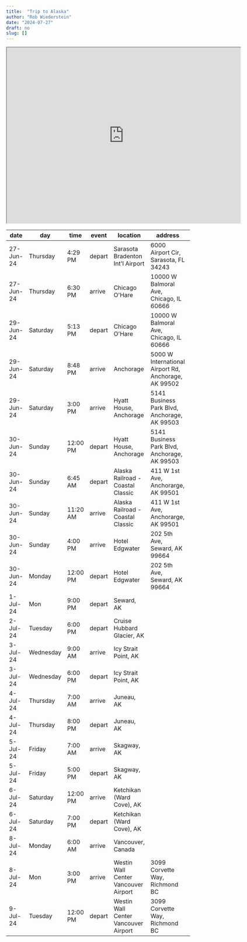 ```yaml
---
title:  "Trip to Alaska"
author: "Rob Wiederstein"
date: "2024-07-27"
draft: no
slug: []
---
```



<iframe src="https://www.google.com/maps/d/edit?mid=1MlQ3FddAE2omXKjZCjg5tALNEufmNkY&usp=sharing" width="640" height="480"></iframe>

| date      | day       | time     | event  | location                             | address                                              | website                                                                                                 |
| --------- | --------- | -------- | ------ | ------------------------------------ | ---------------------------------------------------- | ------------------------------------------------------------------------------------------------------- |
| 27-Jun-24 | Thursday  | 4:29 PM  | depart | Sarasota Bradenton Int'l Airport     | 6000 Airport Cir, Sarasota, FL 34243                 | http://srq-airport.com/                                                                                 |
| 27-Jun-24 | Thursday  | 6:30 PM  | arrive | Chicago O'Hare                       | 10000 W Balmoral Ave, Chicago, IL 60666              | [https://www.flychicago.com](https://www.flychicago.com/)                                               |
| 29-Jun-24 | Saturday  | 5:13 PM  | depart | Chicago O'Hare                       | 10000 W Balmoral Ave, Chicago, IL 60666              | [https://www.flychicago.com](https://www.flychicago.com/)                                               |
| 29-Jun-24 | Saturday  | 8:48 PM  | arrive | Anchorage                            | 5000 W International Airport Rd, Anchorage, AK 99502 | [https://dot.alaska.gov/anc/](https://dot.alaska.gov/anc/)                                              |
| 29-Jun-24 | Saturday  | 3:00 PM  | arrive | Hyatt House, Anchorage               | 5141 Business Park Blvd, Anchorage, AK 99503         | [https://www.hyatt.com](https://www.hyatt.com/)                                                         |
| 30-Jun-24 | Sunday    | 12:00 PM | depart | Hyatt House, Anchorage               | 5141 Business Park Blvd, Anchorage, AK 99503         | [https://www.hyatt.com](https://www.hyatt.com/)                                                         |
| 30-Jun-24 | Sunday    | 6:45 AM  | depart | Alaska Railroad - Coastal Classic    | 411 W 1st Ave, Anchorarge, AK 99501                  | [https://www.alaskarailroad.com/](https://www.alaskarailroad.com/)                                      |
| 30-Jun-24 | Sunday    | 11:20 AM | arrive | Alaska Railroad - Coastal Classic    | 411 W 1st Ave, Anchorarge, AK 99501                  | [https://www.alaskarailroad.com/](https://www.alaskarailroad.com/)                                      |
| 30-Jun-24 | Sunday    | 4:00 PM  | arrive | Hotel Edgwater                       | 202 5th Ave, Seward, AK 99664                        | [https://hoteledgewaterseward.com/](https://hoteledgewaterseward.com/)                                  |
| 30-Jun-24 | Monday    | 12:00 PM | depart | Hotel Edgwater                       | 202 5th Ave, Seward, AK 99664                        | [https://hoteledgewaterseward.com/](https://hoteledgewaterseward.com/)                                  |
| 1-Jul-24  | Mon       | 9:00 PM  | depart | Seward, AK                           |                                                      |                                                                                                         |
| 2-Jul-24  | Tuesday   | 6:00 PM  | depart | Cruise Hubbard Glacier, AK           |                                                      |                                                                                                         |
| 3-Jul-24  | Wednesday | 9:00 AM  | arrive | Icy Strait Point, AK                 |                                                      |                                                                                                         |
| 3-Jul-24  | Wednesday | 6:00 PM  | depart | Icy Strait Point, AK                 |                                                      |                                                                                                         |
| 4-Jul-24  | Thursday  | 7:00 AM  | arrive | Juneau, AK                           |                                                      |                                                                                                         |
| 4-Jul-24  | Thursday  | 8:00 PM  | depart | Juneau, AK                           |                                                      |                                                                                                         |
| 5-Jul-24  | Friday    | 7:00 AM  | arrive | Skagway, AK                          |                                                      |                                                                                                         |
| 5-Jul-24  | Friday    | 5:00 PM  | depart | Skagway, AK                          |                                                      |                                                                                                         |
| 6-Jul-24  | Saturday  | 12:00 PM | arrive | Ketchikan (Ward Cove), AK            |                                                      |                                                                                                         |
| 6-Jul-24  | Saturday  | 7:00 PM  | depart | Ketchikan (Ward Cove), AK            |                                                      |                                                                                                         |
| 8-Jul-24  | Monday    | 6:00 AM  | arrive | Vancouver, Canada                    |                                                      |                                                                                                         |
| 8-Jul-24  | Mon       | 3:00 PM  | arrive | Westin Wall Center Vancouver Airport | 3099 Corvette Way, Richmond BC                       | [hotel](https://www.marriott.com/en-us/hotels/yvrwc-the-westin-wall-centre-vancouver-airport/overview/) |
| 9-Jul-24  | Tuesday   | 12:00 PM | depart | Westin Wall Center Vancouver Airport | 3099 Corvette Way, Richmond BC                       | [hotel](https://www.marriott.com/en-us/hotels/yvrwc-the-westin-wall-centre-vancouver-airport/overview/) |
